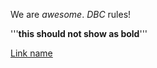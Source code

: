We are *awesome*. _DBC_ rules!

'''<b>this should not show as bold</b>'''

[Link name](http://www.google.com)
